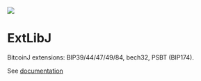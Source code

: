 [![](https://jitpack.io/v/io.samourai.code.wallet/ExtLibJ.svg)](https://jitpack.io/#io.samourai.code.wallet/ExtLibJ)

# ExtLibJ
BitcoinJ extensions: BIP39/44/47/49/84, bech32, PSBT (BIP174).

See [documentation](README-DOC.md)